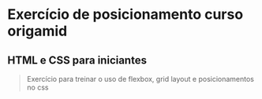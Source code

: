 # Exercício de posicionamento curso origamid

## HTML e CSS para iniciantes

> Exercício para treinar o uso de flexbox, grid layout e posicionamentos no css
